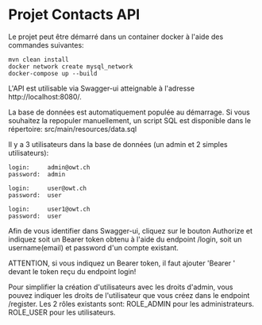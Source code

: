 # **Projet Contacts API**

Le projet peut être démarré dans un container docker à l'aide des commandes suivantes:

```
mvn clean install
docker network create mysql_network
docker-compose up --build
```

L'API est utilisable via Swagger-ui atteignable à l'adresse http://localhost:8080/.

La base de données est automatiquement populée au démarrage.
Si vous souhaitez la repopuler manuellement, un script SQL est disponible dans le répertoire: src/main/resources/data.sql


Il y a 3 utilisateurs dans la base de données (un admin et 2 simples utilisateurs):

```
login:     admin@owt.ch
password:  admin

login:     user@owt.ch
password:  user

login:     user1@owt.ch
password:  user
```

Afin de vous identifier dans Swagger-ui, cliquez sur le bouton Authorize et indiquez soit un Bearer token obtenu à l'aide du endpoint /login, soit un username(email) et password d'un compte existant.

ATTENTION, si vous indiquez un Bearer token, il faut ajouter 'Bearer ' devant le token reçu du endpoint login!

Pour simplifier la création d'utilisateurs avec les droits d'admin, vous pouvez indiquer les droits de l'utilisateur que vous créez dans le endpoint /register.
Les 2 rôles existants sont:
ROLE_ADMIN pour les administrateurs.
ROLE_USER pour les utilisateurs.
